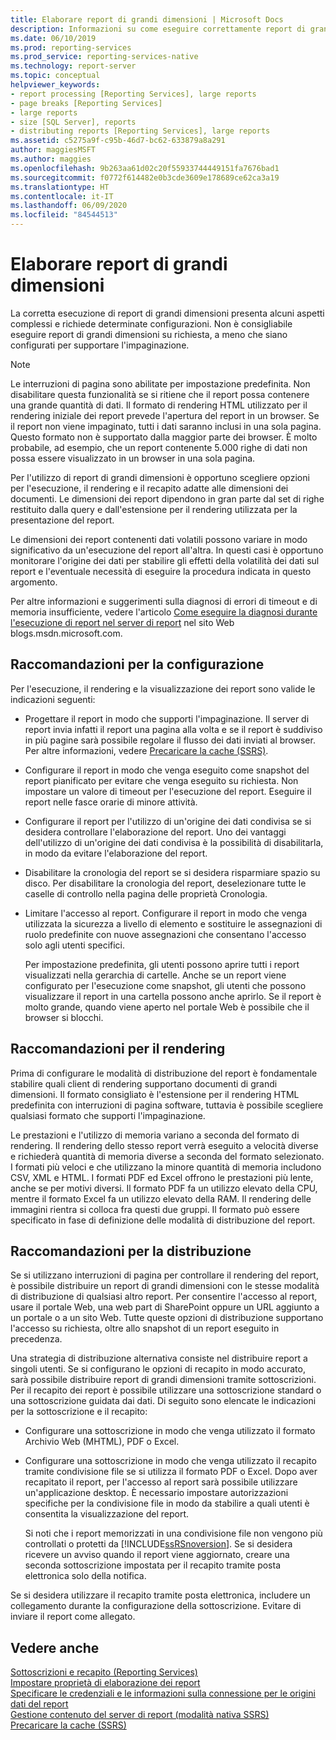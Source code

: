 ```yaml
---
title: Elaborare report di grandi dimensioni | Microsoft Docs
description: Informazioni su come eseguire correttamente report di grandi dimensioni in un server di report seguendo le raccomandazioni di configurazione, rendering, implementazione e distribuzione.
ms.date: 06/10/2019
ms.prod: reporting-services
ms.prod_service: reporting-services-native
ms.technology: report-server
ms.topic: conceptual
helpviewer_keywords:
- report processing [Reporting Services], large reports
- page breaks [Reporting Services]
- large reports
- size [SQL Server], reports
- distributing reports [Reporting Services], large reports
ms.assetid: c5275a9f-c95b-46d7-bc62-633879a8a291
author: maggiesMSFT
ms.author: maggies
ms.openlocfilehash: 9b263aa61d02c20f55933744449151fa7676bad1
ms.sourcegitcommit: f0772f614482e0b3cde3609e178689ce62ca3a19
ms.translationtype: HT
ms.contentlocale: it-IT
ms.lasthandoff: 06/09/2020
ms.locfileid: "84544513"
---
```

# <a name="process-large-reports"></a>Elaborare report di grandi dimensioni
  La corretta esecuzione di report di grandi dimensioni presenta alcuni aspetti complessi e richiede determinate configurazioni. Non è consigliabile eseguire report di grandi dimensioni su richiesta, a meno che siano configurati per supportare l'impaginazione.  
  
> [!NOTE]  
>  Le interruzioni di pagina sono abilitate per impostazione predefinita. Non disabilitare questa funzionalità se si ritiene che il report possa contenere una grande quantità di dati. Il formato di rendering HTML utilizzato per il rendering iniziale dei report prevede l'apertura del report in un browser. Se il report non viene impaginato, tutti i dati saranno inclusi in una sola pagina. Questo formato non è supportato dalla maggior parte dei browser. È molto probabile, ad esempio, che un report contenente 5.000 righe di dati non possa essere visualizzato in un browser in una sola pagina.  
  
 Per l'utilizzo di report di grandi dimensioni è opportuno scegliere opzioni per l'esecuzione, il rendering e il recapito adatte alle dimensioni dei documenti. Le dimensioni dei report dipendono in gran parte dal set di righe restituito dalla query e dall'estensione per il rendering utilizzata per la presentazione del report.  
  
 Le dimensioni dei report contenenti dati volatili possono variare in modo significativo da un'esecuzione del report all'altra. In questi casi è opportuno monitorare l'origine dei dati per stabilire gli effetti della volatilità dei dati sul report e l'eventuale necessità di eseguire la procedura indicata in questo argomento.  
  
 Per altre informazioni e suggerimenti sulla diagnosi di errori di timeout e di memoria insufficiente, vedere l'articolo [Come eseguire la diagnosi durante l'esecuzione di report nel server di report](https://go.microsoft.com/fwlink/?LinkId=85634) nel sito Web blogs.msdn.microsoft.com.  
  
## <a name="configuration-recommendations"></a>Raccomandazioni per la configurazione  
 Per l'esecuzione, il rendering e la visualizzazione dei report sono valide le indicazioni seguenti:  
  
-   Progettare il report in modo che supporti l'impaginazione. Il server di report invia infatti il report una pagina alla volta e se il report è suddiviso in più pagine sarà possibile regolare il flusso dei dati inviati al browser. Per altre informazioni, vedere [Precaricare la cache (SSRS)](../../reporting-services/report-server/preload-the-cache-report-manager.md).  
  
-   Configurare il report in modo che venga eseguito come snapshot del report pianificato per evitare che venga eseguito su richiesta. Non impostare un valore di timeout per l'esecuzione del report. Eseguire il report nelle fasce orarie di minore attività.  
  
-   Configurare il report per l'utilizzo di un'origine dei dati condivisa se si desidera controllare l'elaborazione del report. Uno dei vantaggi dell'utilizzo di un'origine dei dati condivisa è la possibilità di disabilitarla, in modo da evitare l'elaborazione del report.  
  
-   Disabilitare la cronologia del report se si desidera risparmiare spazio su disco. Per disabilitare la cronologia del report, deselezionare tutte le caselle di controllo nella pagina delle proprietà Cronologia.  
  
-   Limitare l'accesso al report. Configurare il report in modo che venga utilizzata la sicurezza a livello di elemento e sostituire le assegnazioni di ruolo predefinite con nuove assegnazioni che consentano l'accesso solo agli utenti specifici.  
  
     Per impostazione predefinita, gli utenti possono aprire tutti i report visualizzati nella gerarchia di cartelle. Anche se un report viene configurato per l'esecuzione come snapshot, gli utenti che possono visualizzare il report in una cartella possono anche aprirlo. Se il report è molto grande, quando viene aperto nel portale Web è possibile che il browser si blocchi.  
  
## <a name="rendering-recommendations"></a>Raccomandazioni per il rendering  
 Prima di configurare le modalità di distribuzione del report è fondamentale stabilire quali client di rendering supportano documenti di grandi dimensioni. Il formato consigliato è l'estensione per il rendering HTML predefinita con interruzioni di pagina software, tuttavia è possibile scegliere qualsiasi formato che supporti l'impaginazione.  
  
 Le prestazioni e l'utilizzo di memoria variano a seconda del formato di rendering. Il rendering dello stesso report verrà eseguito a velocità diverse e richiederà quantità di memoria diverse a seconda del formato selezionato. I formati più veloci e che utilizzano la minore quantità di memoria includono CSV, XML e HTML. I formati PDF ed Excel offrono le prestazioni più lente, anche se per motivi diversi. Il formato PDF fa un utilizzo elevato della CPU, mentre il formato Excel fa un utilizzo elevato della RAM. Il rendering delle immagini rientra si colloca fra questi due gruppi. Il formato può essere specificato in fase di definizione delle modalità di distribuzione del report.  
  
## <a name="deployment-and-distribution-recommendations"></a>Raccomandazioni per la distribuzione  
 Se si utilizzano interruzioni di pagina per controllare il rendering del report, è possibile distribuire un report di grandi dimensioni con le stesse modalità di distribuzione di qualsiasi altro report. Per consentire l'accesso al report, usare il portale Web, una web part di SharePoint oppure un URL aggiunto a un portale o a un sito Web. Tutte queste opzioni di distribuzione supportano l'accesso su richiesta, oltre allo snapshot di un report eseguito in precedenza.  
  
 Una strategia di distribuzione alternativa consiste nel distribuire report a singoli utenti. Se si configurano le opzioni di recapito in modo accurato, sarà possibile distribuire report di grandi dimensioni tramite sottoscrizioni. Per il recapito dei report è possibile utilizzare una sottoscrizione standard o una sottoscrizione guidata dai dati. Di seguito sono elencate le indicazioni per la sottoscrizione e il recapito:  
  
-   Configurare una sottoscrizione in modo che venga utilizzato il formato Archivio Web (MHTML), PDF o Excel.  
  
-   Configurare una sottoscrizione in modo che venga utilizzato il recapito tramite condivisione file se si utilizza il formato PDF o Excel. Dopo aver recapitato il report, per l'accesso al report sarà possibile utilizzare un'applicazione desktop. È necessario impostare autorizzazioni specifiche per la condivisione file in modo da stabilire a quali utenti è consentita la visualizzazione del report.  
  
     Si noti che i report memorizzati in una condivisione file non vengono più controllati o protetti da [!INCLUDE[ssRSnoversion](../../includes/ssrsnoversion-md.md)]. Se si desidera ricevere un avviso quando il report viene aggiornato, creare una seconda sottoscrizione impostata per il recapito tramite posta elettronica solo della notifica.  
  
 Se si desidera utilizzare il recapito tramite posta elettronica, includere un collegamento durante la configurazione della sottoscrizione. Evitare di inviare il report come allegato.  
  
## <a name="see-also"></a>Vedere anche  
 [Sottoscrizioni e recapito &#40;Reporting Services&#41;](../../reporting-services/subscriptions/subscriptions-and-delivery-reporting-services.md)   
 [Impostare proprietà di elaborazione dei report](../../reporting-services/report-server/set-report-processing-properties.md)   
 [Specificare le credenziali e le informazioni sulla connessione per le origini dati del report](../../reporting-services/report-data/specify-credential-and-connection-information-for-report-data-sources.md)   
 [Gestione contenuto del server di report &#40;modalità nativa SSRS&#41;](../../reporting-services/report-server/report-server-content-management-ssrs-native-mode.md)   
 [Precaricare la cache (SSRS)](../../reporting-services/report-server/preload-the-cache-report-manager.md)  
